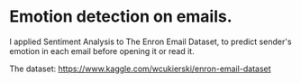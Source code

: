 # Emotion detection on emails.

I applied Sentiment Analysis to The Enron Email Dataset, to predict sender's emotion in each email before opening it or read it.

The dataset: https://www.kaggle.com/wcukierski/enron-email-dataset


